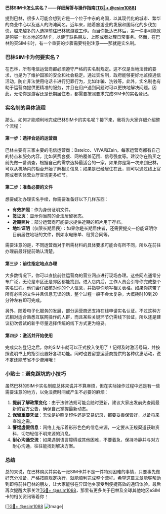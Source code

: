 **巴林SIM卡怎么实名？——详细解答与操作指南[[TG💪+ @esim1088](https://t.me/s/esim1088)]**

提到巴林，很多人可能会想到它是一个位于中东的岛国，以其现代化的城市、繁华的商业中心以及迷人的海滩闻名。近年来，随着旅游业的发展和国际化的步伐加快，越来越多的人选择前往巴林旅游或工作。而当你抵达巴林后，第一件事可能就是购买一张本地的SIM卡，以便于联系朋友、上网或者处理日常事务。然而，在巴林购买SIM卡时，有一个重要的步骤需要特别注意——那就是实名制。

### 巴林SIM卡为何要实名？

在巴林，所有电信运营商都必须遵守严格的实名制规定。这不仅是当地法律的要求，也是为了维护国家的安全和社会稳定。通过实名制，政府能够更好地监控通信活动，防止非法使用电话卡进行犯罪行为，比如诈骗、洗钱等。此外，实名制也有助于运营商提供更精准的服务，并且在用户遇到问题时可以更快地解决问题。因此，无论你是游客还是长期居住者，都需要按照要求完成SIM卡的实名登记。

### 实名制的具体流程

那么，如何才能顺利地完成巴林SIM卡的实名呢？接下来，我将为大家详细介绍整个流程：

#### 第一步：选择合适的运营商

巴林主要有三家主要的电信运营商：Batelco、VIVA和Zain。每家运营商都有自己的特点和服务内容，比如资费套餐、网络覆盖范围、信号强度等。建议你在购买之前先做一番调查，根据自己的需求选择最适合的一家。如果你是第一次来到巴林，可以从机场内的柜台开始了解相关信息；如果是已经居住在此，则可以通过线上官网或者实体营业厅查询更多细节。

#### 第二步：准备必要的文件

想要成功办理实名手续，你需要准备好以下几样东西：
- **有效护照**：作为身份证明文件。
- **签证页**：显示你当前的合法居留状态。
- **近期照片**：部分运营商可能要求提供近期的照片用于存档。
- **地址证明**（仅限长期居民）：如果你是长期居住者，还需要提交一份能证明你目前居住地址的文件，例如水电账单、租赁合同等。

需要注意的是，不同运营商对于所需材料的具体要求可能会有所不同，所以在前往办理前最好提前确认清楚。

#### 第三步：前往指定地点办理

大多数情况下，你可以直接前往运营商的营业网点进行现场办理。这些网点通常分布广泛，无论是市区还是郊区都能找到。进入店内后，工作人员会引导你完成整个实名过程。他们会仔细核对你的个人信息，并指导你填写相关表格。如果你携带了所有必需的文件并且信息无误的话，整个过程一般不会太复杂，大概耗时10到20分钟左右即可完成。

另外，随着电子化服务的发展，部分运营商还支持在线申请实名认证。不过这种方式相对适合熟悉互联网操作的人群，而且某些关键环节仍需线下验证，所以还是建议初次尝试的新手尽量选择传统的线下方式更为稳妥。

#### 第四步：激活并开始使用

完成实名登记之后，你的SIM卡就可以正式投入使用了！记得及时激活号码，并按照说明书上的指引设置好各项功能。同时也要留意运营商提供的各种优惠活动，说不定还能节省不少费用哦！

### 小贴士：避免踩坑的小技巧

虽然巴林的SIM卡实名制度总体来说并不算麻烦，但在实际操作过程中还是有一些需要注意的地方，以免浪费时间或产生不必要的麻烦：

1. **提前了解政策变化**：由于法律法规可能会随时更新，建议大家出发前先查阅最新的官方公告，确保自己掌握最新动态。
2. **保留重要凭证**：无论是护照复印件还是交易记录，都要妥善保管好，以备将来查询之需。
3. **警惕虚假信息**：网络上充斥着形形色色的信息来源，一定要从正规渠道获取资料，切勿轻信不明来源的消息。
4. **耐心沟通交流**：如果遇到语言障碍或其他困难，不要着急，保持冷静并与对方耐心沟通，往往能找到解决方案。

### 总结

总的来说，在巴林购买并实名一张SIM卡并不是一件特别困难的事情，只要事先做好充分准备，严格按照规定执行，就能顺利完成整个流程。希望这篇文章能够帮助到即将前往巴林的朋友，让大家能够在异国他乡享受到便捷高效的通讯体验。最后再次提醒大家关注[TG💪+ @esim1088](https://t.me/s/esim1088)，那里有更多关于巴林及全球其他地区eSIM卡的相关资讯等着你！

[[TG💪+ @esim1088](https://t.me/s/esim1088) ![Image](https://i.postimg.cc/4NQfJmqS/Snipaste-2025-05-13-00-14-12.png)]